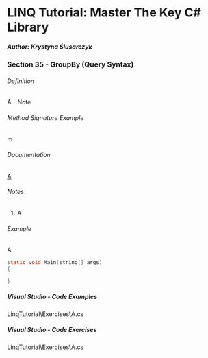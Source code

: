 # LINQ Tutorial: Master The Key C# Library

##### Author: Krystyna Ślusarczyk

### Section 35 - GroupBy (Query Syntax)

###### Definition
A - Note

###### Method Signature Example
m

###### Documentation
[A]()

###### Notes
1. A

###### Example
A

```c
static void Main(string[] args)
{

}
```

##### Visual Studio - Code Examples

LinqTutorial\Exercises\A.cs

##### Visual Studio - Code Exercises

LinqTutorial\Exercises\A.cs

